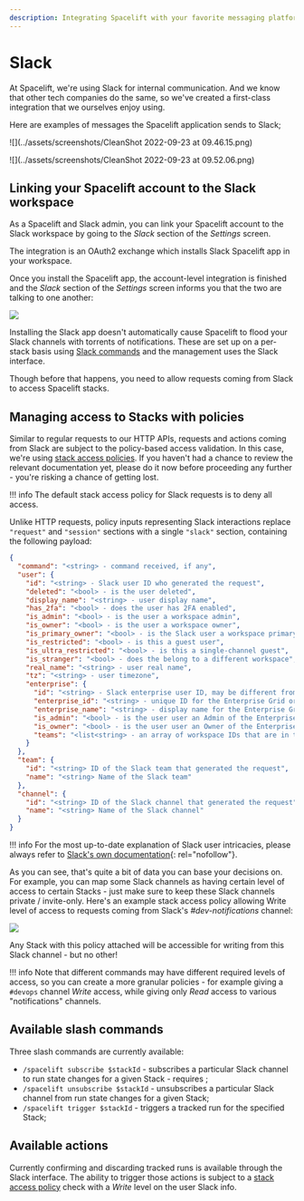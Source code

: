 ```yaml
---
description: Integrating Spacelift with your favorite messaging platform
---
```


# Slack

At Spacelift, we're using Slack for internal communication. And we know that other tech companies do the same, so we've created a first-class integration that we ourselves enjoy using.

Here are examples of messages the Spacelift application sends to Slack;

![](../assets/screenshots/CleanShot 2022-09-23 at 09.46.15.png)

![](../assets/screenshots/CleanShot 2022-09-23 at 09.52.06.png)

## Linking your Spacelift account to the Slack workspace

As a Spacelift and Slack admin, you can link your Spacelift account to the Slack workspace by going to the _Slack_ section of the _Settings_ screen.

The integration is an OAuth2 exchange which installs Slack Spacelift app in your workspace.

Once you install the Spacelift app, the account-level integration is finished and the _Slack_ section of the _Settings_ screen informs you that the two are talking to one another:

![](../assets/screenshots/Mouse_Highlight_Overlay_and_Slack_integration_·_spacelift-io.png)

Installing the Slack app doesn't automatically cause Spacelift to flood your Slack channels with torrents of notifications. These are set up on a per-stack basis using [Slack commands](slack.md#available-commands) and the management uses the Slack interface.

Though before that happens, you need to allow requests coming from Slack to access Spacelift stacks.

## Managing access to Stacks with policies

Similar to regular requests to our HTTP APIs, requests and actions coming from Slack are subject to the policy-based access validation. In this case, we're using [stack access policies](../concepts/policy/stack-access-policy.md). If you haven't had a chance to review the relevant documentation yet, please do it now before proceeding any further - you're risking a chance of getting lost.

!!! info
    The default stack access policy for Slack requests is to deny all access.

Unlike HTTP requests, policy inputs representing Slack interactions replace `"request"` and `"session"` sections with a single `"slack"` section, containing the following payload:

```json
{
  "command": "<string> - command received, if any",
  "user": {
    "id": "<string> - Slack user ID who generated the request",
    "deleted": "<bool> - is the user deleted",
    "display_name": "<string> - user display name",
    "has_2fa": "<bool> - does the user has 2FA enabled",
    "is_admin": "<bool> - is the user a workspace admin",
    "is_owner": "<bool> - is the user a workspace owner",
    "is_primary_owner": "<bool> - is the Slack user a workspace primary owner",
    "is_restricted": "<bool> - is this a guest user",
    "is_ultra_restricted": "<bool> - is this a single-channel guest",
    "is_stranger": "<bool> - does the belong to a different workspace",
    "real_name": "<string> - user real name",
    "tz": "<string> - user timezone",
    "enterprise": {
      "id": "<string> - Slack enterprise user ID, may be different from user.id",
      "enterprise_id": "<string> - unique ID for the Enterprise Grid organization this user belongs to",
      "enterprise_name": "<string> - display name for the Enterprise Grid organization",
      "is_admin": "<bool> - is the user user an Admin of the Enterprise Grid organization",
      "is_owner": "<bool> - is the user user an Owner of the Enterprise Grid organization",
      "teams": "<list<string> - an array of workspace IDs that are in the Enterprise Grid organization"
    }
  },
  "team": {
    "id": "<string> ID of the Slack team that generated the request",
    "name": "<string> Name of the Slack team"
  },
  "channel": {
    "id": "<string> ID of the Slack channel that generated the request",
    "name": "<string> Name of the Slack channel"
  }
}
```

!!! info
    For the most up-to-date explanation of Slack user intricacies, please always refer to [Slack's own documentation](https://api.slack.com/types/user){: rel="nofollow"}.

As you can see, that's quite a bit of data you can base your decisions on. For example, you can map some Slack channels as having certain level of access to certain Stacks - just make sure to keep these Slack channels private / invite-only. Here's an example stack access policy allowing Write level of access to requests coming from Slack's _#dev-notifications_ channel:

![](../assets/screenshots/Manage_stacks_from__dev-notifications_·_spacelift-io.png)

Any Stack with this policy attached will be accessible for writing from this Slack channel - but no other!

!!! info
    Note that different commands may have different required levels of access, so you can create a more granular policies - for example giving a `#devops` channel _Write_ access, while giving only _Read_ access to various "notifications" channels.

## Available slash commands

Three slash commands are currently available:

- `/spacelift subscribe $stackId` - subscribes a particular Slack channel to run state changes for a given Stack - requires ;
- `/spacelift unsubscribe $stackId` - unsubscribes a particular Slack channel from run state changes for a given Stack;
- `/spacelift trigger $stackId` - triggers a tracked run for the specified Stack;

## Available actions

Currently confirming and discarding tracked runs is available through the Slack interface. The ability to trigger those actions is subject to a [stack access policy](../concepts/policy/stack-access-policy.md) check with a _Write_ level on the user Slack info.
